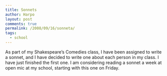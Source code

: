 ```yaml
---
title: Sonnets
author: Harpo
layout: post
comments: true
permalink: /2008/09/16/sonneta/
tags:
  - school
---
```

As part of my Shakespeare&#8217;s Comedies class, I have been assigned to write a sonnet, and I have decided to write one about each person in my class. I have just finished the first one. I am considering reading a sonnet a week at open mic at my school, starting with this one on Friday.